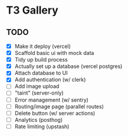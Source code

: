 # T3 Gallery

## TODO

- [x] Make it deploy (vercel)
- [x] Scaffold basic ui with mock data
- [x] Tidy up build process
- [x] Actually set up a database (vercel postgres)
- [x] Attach database to UI
- [x] Add authentication (w/ clerk)
- [ ] Add image upload
- [ ] "taint" (server-only)
- [ ] Error management (w/ sentry)
- [ ] Routing/image page (parallel routes)
- [ ] Delete button (w/ server actions)
- [ ] Analytics (posthog)
- [ ] Rate limiting (upstash)
